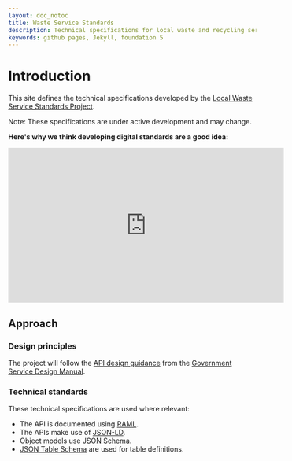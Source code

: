 ```yaml
---
layout: doc_notoc
title: Waste Service Standards
description: Technical specifications for local waste and recycling services
keywords: github pages, Jekyll, foundation 5
---
```

# Introduction

This site defines the technical specifications developed by the [Local Waste Service Standards Project](http://www.localdirect.gov.uk/product/local-waste-service-standards-project/).

<div class="alert-box warning">
  Note: These specifications are under active development and may change.
</div>

**Here's why we think developing digital standards are a good idea:**

<iframe width="560" height="315" src="https://www.youtube.com/embed/oUPJbY3ueo8" frameborder="0" allowfullscreen></iframe>

## Approach

### Design principles

The project will follow the [API design guidance](https://www.gov.uk/service-manual/making-software/apis.html) from the [Government Service Design Manual](https://www.gov.uk/service-manual).

### Technical standards

These technical specifications are used where relevant:

* The API is documented using [RAML](http://raml.org/).
* The APIs make use of [JSON-LD](http://json-ld.org/).
* Object models use [JSON Schema](http://json-schema.org/).
* [JSON Table Schema](http://dataprotocols.org/json-table-schema/) are used for table definitions.
